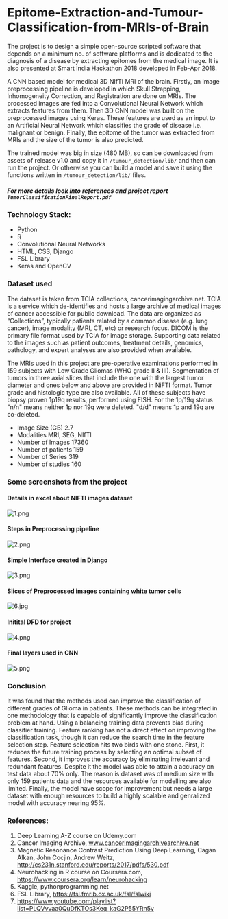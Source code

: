 # Epitome-Extraction-and-Tumour-Classification-from-MRIs-of-Brain 
The project is to design a simple open-source scripted software that depends on a minimum no. of software platforms and is dedicated to the diagnosis of a disease by extracting epitomes from the medical image. It is also presented at Smart India Hackathon 2018 developed in Feb-Apr 2018.

A CNN based model for medical 3D NIfTI MRI of the brain. Firstly, an image preprocessing pipeline is developed in which Skull Strapping, Inhomogeneity Correction, and Registration are done on MRIs. The processed images are fed into a Convolutional Neural Network which extracts features from them. Then 3D CNN model was built on the preprocessed images using Keras. These features are used as an input to an Artificial Neural Network which classifies the grade of disease i.e. malignant or benign. Finally, the epitome of the tumor was extracted from MRIs and the size of the tumor is also predicted. 

The trained model was big in size (480 MB), so can be downloaded from assets of release v1.0 and copy it in `/tumour_detection/lib/` and then can run the project.
Or otherwise you can build a model and save it using the functions written in `/tumour_detection/lib/` files.
##### For more details look into references and project report `TumorClassificationFinalReport.pdf`
### Technology Stack:
* Python
* R
* Convolutional Neural Networks
* HTML, CSS, Django
* FSL Library
* Keras and OpenCV

### Dataset used 
The dataset is taken from TCIA collections, cancerimagingarchive.net. TCIA is a service which
de-identifies and hosts a large archive of medical images of cancer accessible for public
download. The data are organized as “Collections”, typically patients related by a common
disease (e.g. lung cancer), image modality (MRI, CT, etc) or research focus. DICOM is the
primary file format used by TCIA for image storage. Supporting data related to the images such
as patient outcomes, treatment details, genomics, pathology, and expert analyses are also
provided when available.

The MRIs used in this project are pre-operative examinations performed in 159 subjects with
Low Grade Gliomas (WHO grade II & III). Segmentation of tumors in three axial slices that
include the one with the largest tumor diameter and ones below and above are provided in
NiFTI format. Tumor grade and histologic type are also available. All of these subjects have
biopsy proven 1p19q results, performed using FISH. For the 1p/19q status "n/n" means neither
1p nor 19q were deleted. "d/d" means 1p and 19q are co-deleted. 

* Image Size (GB) 2.7
* Modalities MRI, SEG, NIfTI
* Number of Images 17360
* Number of patients 159
* Number of Series 319
* Number of studies 160


### Some screenshots from the project 
#### Details in excel about NIFTI images dataset
![1.png](./images/1.png)
#### Steps in Preprocessing pipeline
![2.png](./images/2.png)
#### Simple Interface created in Django
![3.png](./images/3.png)
#### Slices of Preprocessed images containing white tumor cells
![6.jpg](./images/6.jpg)
#### Initital DFD for project
![4.png](./images/4.png)
#### Final layers used in CNN
![5.png](./images/5.PNG)

### Conclusion
It was found that the methods used can improve the classification of different grades of Glioma in patients. These methods can be integrated in one methodology that is capable of significantly improve the classification problem at hand. Using a balancing training data prevents bias during classifier training. Feature ranking has not a direct effect on improving the classification task, though it can reduce the search time in the feature selection step. Feature selection hits two birds with one stone. First, it reduces the future training process by selecting an optimal subset of features. Second, it improves the accuracy by eliminating irrelevant and redundant features. Despite it the model was able to attain a accuracy on test data about 70% only. The reason is dataset was of medium size with only 159 patients data and the resources available for modelling are also limited. Finally, the model have scope for improvement but needs a large dataset with enough resources to build a highly scalable and genralized model with accuracy nearing 95%. 

### References:
1. Deep Learning A-Z course on Udemy.com
2. Cancer Imaging Archive, www.cancerimagingarchivearchive.net
3. Magnetic Resonance Contrast Prediction Using Deep Learning, Cagan Alkan, John Cocjin, Andrew Weitz, http://cs231n.stanford.edu/reports/2017/pdfs/530.pdf
4. Neurohacking in R course on Coursera.com, https://www.coursera.org/learn/neurohacking
5. Kaggle, pythonprogramming.net 
6. FSL Library, https://fsl.fmrib.ox.ac.uk/fsl/fslwiki
7. https://www.youtube.com/playlist?list=PLQVvvaa0QuDfKTOs3Keq_kaG2P55YRn5v
